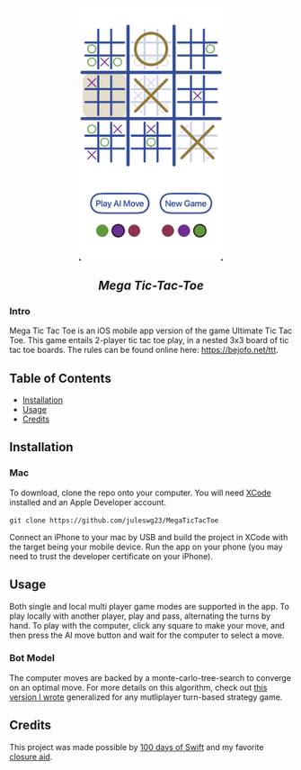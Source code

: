 <p align="center">
<img src="img/demo.png" width=256 />
</p>

<h2 align="center"><i>Mega Tic-Tac-Toe</i></h2>

### Intro

Mega Tic Tac Toe is an iOS mobile app version of the game Ultimate Tic Tac Toe.
This game entails 2-player tic tac toe play, in a nested 3x3 board of tic tac toe boards.
The rules can be found online here: https://bejofo.net/ttt.

## Table of Contents
- [Installation](#Installation)
- [Usage](#Usage)
- [Credits](#Credits)

## Installation

### Mac

To download, clone the repo onto your computer. You will need [XCode](https://apps.apple.com/us/app/xcode/id497799835?mt=12) installed and an Apple Developer account.

`git clone https://github.com/juleswg23/MegaTicTacToe`

Connect an iPhone to your mac by USB and build the project in XCode with the target being your mobile device.
Run the app on your phone (you may need to trust the developer certificate on your iPhone).

## Usage 

Both single and local multi player game modes are supported in the app.
To play locally with another player, play and pass, alternating the turns by hand. 
To play with the computer, click any square to make your move, and then press the AI move button and wait for the computer to select a move.

### Bot Model

The computer moves are backed by a monte-carlo-tree-search to converge on an optimal move.
For more details on this algorithm, check out [this version I wrote](https://github.com/juleswg23/monte-carlo-tree-search) generalized for any mutliplayer turn-based strategy game.

## Credits

This project was made possible by [100 days of Swift](https://www.hackingwithswift.com/100) and my favorite [closure aid](https://fuckingclosuresyntax.com/).


